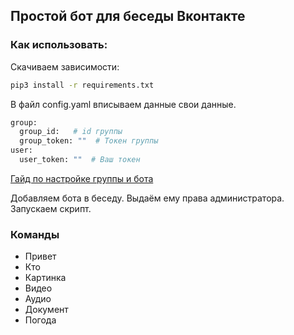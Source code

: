 ## Простой бот для беседы Вконтакте

### Как использовать:

Скачиваем зависимости:
```bash
pip3 install -r requirements.txt
```
В файл config.yaml вписываем данные свои данные.<br>

```bash
group:
  group_id:   # id группы
  group_token: ""  # Токен группы
user:
  user_token: ""  # Ваш токен
```
[Гайд по настройке группы и бота](https://www.youtube.com/watch?v=DJV_Y1yNWRE&ab_channel=RPT-RussianPythonTutor)

Добавляем бота в беседу.
Выдаём ему права администратора.
Запускаем скрипт.

### Команды
* Привет
* Кто
* Картинка
* Видео
* Аудио
* Документ
* Погода